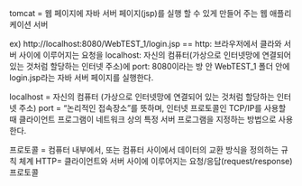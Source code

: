
tomcat = 웹 페이지에 자바 서버 페이지(jsp)를 실행 할 수 있게 만들어 주는 웹 애플리케이션 서버

ex) http://localhost:8080/WebTEST_1/login.jsp == 
http: 브라우저에서 클라와 서버 사이에 이루어지는 요청을 
localhost: 자신의 컴퓨터(가상으로 인터넷망에 연결되어 있는 것처럼 할당하는 인터넷 주소)에 
port: 8080이라는 방 안 
WebTEST_1 폴더 안에 
login.jsp라는 자바 서버 페이지를 실행한다.

localhost = 자신의 컴퓨터 (가상으로 인터넷망에 연결되어 있는 것처럼 할당하는 인터넷 주소)
port = “논리적인 접속장소”를 뜻하며, 인터넷 프로토콜인 TCP/IP를 사용할 때 클라이언트 프로그램이 네트워크 상의 특정 서버 프로그램을 지정하는 방법으로 사용한다.

프로토콜 = 컴퓨터 내부에서, 또는 컴퓨터 사이에서 데이터의 교환 방식을 정의하는 규칙 체계
HTTP= 클라이언트와 서버 사이에 이루어지는 요청/응답(request/response) 프로토콜
